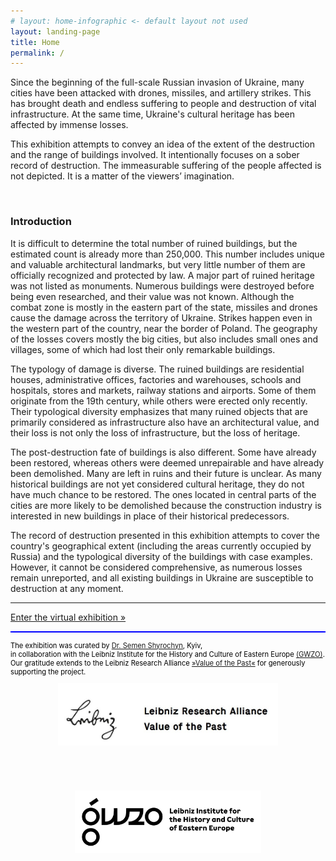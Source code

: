 ```yaml
---
# layout: home-infographic <- default layout not used
layout: landing-page
title: Home
permalink: /
---
```

<style>
    .logos {
        display: flex;
        justify-content: center;
        align-items: center;
        flex-wrap: wrap;
        gap: 60px;
    }

    .logos a {
        display: flex; 
        align-items: center;
    }

    .logos a img {
        max-height: 100px;
        vertical-align: middle;
    }
    .gwzo-logo {
    margin-top: 12px; /* Moves the logo down */
}

</style>

<p class="text-black" id="Introduction">Since the beginning of the full-scale Russian invasion of Ukraine, many cities have been attacked with drones, missiles, and artillery strikes. This has brought death and endless suffering to people and destruction of vital infrastructure. At the same time, Ukraine's cultural heritage has been affected by immense losses.</p>

<p class="text-black">This exhibition attempts to convey an idea of the extent of the destruction and the range of buildings involved. It intentionally focuses on a sober record of destruction. The immeasurable suffering of the people affected is not depicted. It is a matter of the viewers’ imagination.</p>

&nbsp;

<h3 class="text-black fw-bold">Introduction</h3>
<p class="text-black">It is difficult to determine the total number of ruined buildings, but the estimated count is already more than 250,000. This number includes unique and valuable architectural landmarks, but very little number of them are officially recognized and protected by law. A major part of ruined heritage was not listed as monuments. Numerous buildings were destroyed before being even researched, and their value was not known. Although the combat zone is mostly in the eastern part of the state, missiles and drones cause the damage across the territory of Ukraine. Strikes happen even in the western part of the country, near the border of Poland. The geography of the losses covers mostly the big cities, but also includes small ones and villages, some of which had lost their only remarkable buildings.</p>

<p class="text-black">The typology of damage is diverse. The ruined buildings are residential houses, administrative offices, factories and warehouses, schools and hospitals, stores and markets, railway stations and airports. Some of them originate from the 19th century, while others were erected only recently.<br>
Their typological diversity emphasizes that many ruined objects that are primarily considered as infrastructure also have an architectural value, and their loss is not only the loss of infrastructure, but the loss of heritage.</p>

<p class="text-black">The post-destruction fate of buildings is also different. Some have already been restored, whereas others were deemed unrepairable and have already been demolished. Many are left in ruins and their future is unclear. As many historical buildings are not yet considered cultural heritage, they do not have much chance to be restored. The ones located in central parts of the cities are more likely to be demolished because the construction industry is interested in new buildings in place of their historical predecessors.</p>

<p class="text-black">The record of destruction presented in this exhibition attempts to cover the country's geographical extent (including the areas currently occupied by Russia) and the typological diversity of the buildings with case examples. However, it cannot be considered comprehensive, as numerous losses remain unreported, and all existing buildings in Ukraine are susceptible to destruction at any moment.

<hr></p>
<div class="text-end mt-1">
    <a  href="{{ '/browse.html' | relative_url }}" 
        class="btn btn-outline-dark btn-md shadow-sm px-4 py-2">
        Enter the virtual exhibition &raquo;
    </a>
</div>

<hr style="height:2px;border-width:0;color: blue;background-color: blue; opacity: 1;">

<p style="color: black; font-size: 0.8em;">The exhibition was curated by <a href="https://www.leibniz-gwzo.de/en/node/1152" target="_blank">Dr. Semen Shyrochyn</a>, Kyiv, <br>in collaboration with the Leibniz Institute for the History and Culture of Eastern Europe <a href="https://www.leibniz-gwzo.de/en" target="_blank">(GWZO)</a>.<br>
Our gratitude extends to the Leibniz Research Alliance <a href="https://www.leibniz-wert-der-vergangenheit.de/en/" target="_blank">»Value of the Past«</a> for generously supporting the project.</p>
<div class="logos">
    <a href="https://www.leibniz-wert-der-vergangenheit.de/en/" target="_blank"><img src="assets/img/Leibniz-Forschungsverbund-WdV-logo-screenshot.jpg" alt="Leibniz Research Alliance »Value of the Past«"></a>
    <a href="https://leibniz-gwzo.de/en" target="_blank"><img class="gwzo-logo" src="assets/img/gwzo_en_A_r_3_pos.png" alt="GWZO"></a>
</div>

&nbsp;